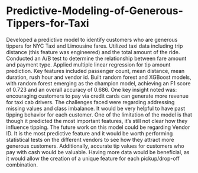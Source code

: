 # Predictive-Modeling-of-Generous-Tippers-for-Taxi

Developed a predictive model to identify customers who are generous tippers for NYC Taxi and Limousine fares. Utilized taxi data including trip distance (this feature was engineered) and the total amount of the ride. Conducted an A/B test to determine the relationship between fare amount and payment type. Applied multiple linear regression for tip amount prediction. Key features included passenger count, mean distance, mean duration, rush hour and vendor id. Built random forest and XGBoost models, with random forest emerging as the champion model, achieving an F1 score of 0.723 and an overall accuracy of 0.686. One key insight noted was: encouraging customers to pay via credit cards can generate more revenue for taxi cab drivers. The challenges faced were regarding addressing missing values and class imbalance. It would be very helpful to have past tipping behavior for each customer. One of the limitation of the model is that though it predicted the most important features, it’s still not clear how they influence tipping. The future work on this model could be regarding Vendor ID. It is the most predictive feature and it would be worth performing statistical tests on the different vendors to see how they attract more generous customers. Additionally, accurate tip values for customers who pay with cash would be valuable. Having more data would be beneficial, as it would allow the creation of a unique feature for each pickup/drop-off combination.

